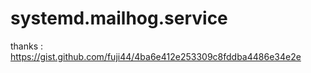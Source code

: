 # systemd.mailhog.service

thanks : https://gist.github.com/fuji44/4ba6e412e253309c8fddba4486e34e2e
